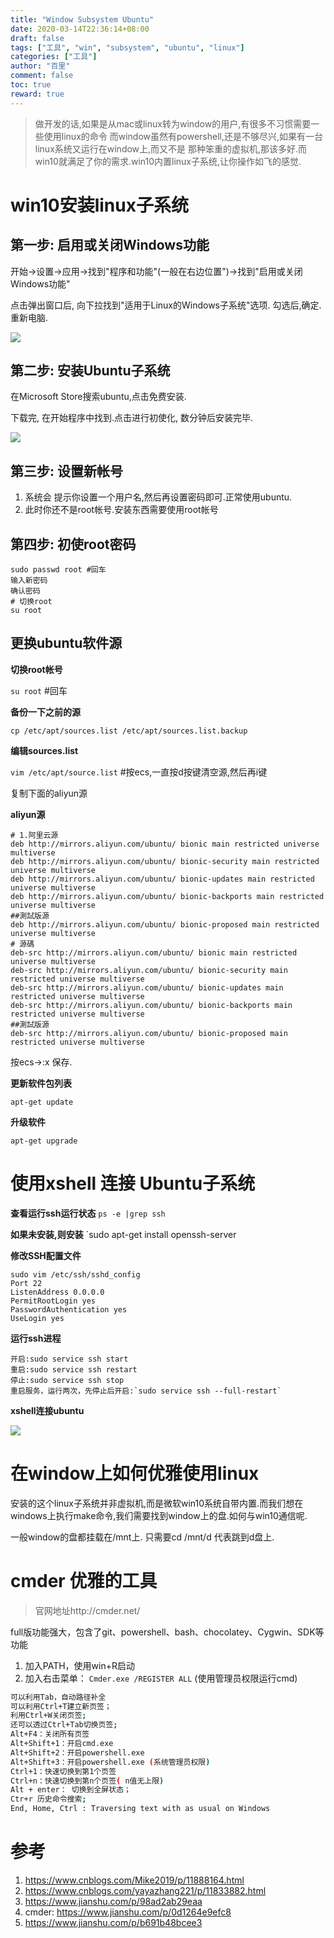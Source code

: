 ```yaml
---
title: "Window Subsystem Ubuntu"
date: 2020-03-14T22:36:14+08:00
draft: false
tags: ["工具", "win", "subsystem", "ubuntu", "linux"]
categories: ["工具"]
author: "百里"
comment: false
toc: true
reward: true
---
```


> 做开发的话,如果是从mac或linux转为window的用户,有很多不习惯需要一些使用linux的命令
>而window虽然有powershell,还是不够尽兴,如果有一台linux系统又运行在window上,而又不是
>那种笨重的虚拟机,那该多好.而win10就满足了你的需求.win10内置linux子系统,让你操作如飞的感觉.

# win10安装linux子系统

## 第一步: 启用或关闭Windows功能

开始->设置->应用->找到"程序和功能"(一般在右边位置")->找到"启用或关闭Windows功能"

点击弹出窗口后, 向下拉找到"适用于Linux的Windows子系统"选项. 勾选后,确定. 重新电脑.

![](https://cdn.jsdelivr.net/gh/yezihack/assets/b/20200417142630.png?imageslim)

## 第二步: 安装Ubuntu子系统

在Microsoft Store搜索ubuntu,点击免费安装.

下载完, 在开始程序中找到.点击进行初使化, 数分钟后安装完毕.

![](https://cdn.jsdelivr.net/gh/yezihack/assets/b/20200417142734.png?imageslim)

## 第三步: 设置新帐号

1. 系统会 提示你设置一个用户名,然后再设置密码即可.正常使用ubuntu. 
2. 此时你还不是root帐号.安装东西需要使用root帐号

## 第四步:  初使root密码 

```
sudo passwd root #回车
输入新密码
确认密码
# 切换root
su root
```

## 更换ubuntu软件源

**切换root帐号**

`su root` #回车

**备份一下之前的源**

`cp /etc/apt/sources.list /etc/apt/sources.list.backup`

**编辑sources.list**

`vim /etc/apt/source.list` #按ecs,一直按d按键清空源,然后再i键

复制下面的aliyun源

**aliyun源**

```
# 1.阿里云源
deb http://mirrors.aliyun.com/ubuntu/ bionic main restricted universe multiverse
deb http://mirrors.aliyun.com/ubuntu/ bionic-security main restricted universe multiverse
deb http://mirrors.aliyun.com/ubuntu/ bionic-updates main restricted universe multiverse
deb http://mirrors.aliyun.com/ubuntu/ bionic-backports main restricted universe multiverse
##測試版源
deb http://mirrors.aliyun.com/ubuntu/ bionic-proposed main restricted universe multiverse
# 源碼
deb-src http://mirrors.aliyun.com/ubuntu/ bionic main restricted universe multiverse
deb-src http://mirrors.aliyun.com/ubuntu/ bionic-security main restricted universe multiverse
deb-src http://mirrors.aliyun.com/ubuntu/ bionic-updates main restricted universe multiverse
deb-src http://mirrors.aliyun.com/ubuntu/ bionic-backports main restricted universe multiverse
##測試版源
deb-src http://mirrors.aliyun.com/ubuntu/ bionic-proposed main restricted universe multiverse

```

按ecs->:x 保存.

**更新软件包列表**

`apt-get update`

**升级软件**

`apt-get upgrade`

# 使用xshell 连接 Ubuntu子系统

**查看运行ssh运行状态**
`ps -e |grep ssh`

**如果未安装,则安装**
`sudo apt-get install openssh-server

**修改SSH配置文件**
```shell script
sudo vim /etc/ssh/sshd_config
Port 22
ListenAddress 0.0.0.0
PermitRootLogin yes
PasswordAuthentication yes
UseLogin yes
```

**运行ssh进程**

```
开启:sudo service ssh start
重启:sudo service ssh restart
停止:sudo service ssh stop
重启服务，运行两次，先停止后开启:`sudo service ssh --full-restart`
```


**xshell连接ubuntu**

![](https://cdn.jsdelivr.net/gh/yezihack/assets/b/20200417142818.png?imageslim)

# 在window上如何优雅使用linux

安装的这个linux子系统并非虚拟机,而是微软win10系统自带内置.而我们想在windows上执行make命令,我们需要找到window上的盘.如何与win10通信呢.

一般window的盘都挂载在/mnt上. 只需要cd /mnt/d 代表跳到d盘上.

# cmder 优雅的工具
> 官网地址http://cmder.net/ 

full版功能强大，包含了git、powershell、bash、chocolatey、Cygwin、SDK等功能 

1. 加入PATH，使用win+R启动
1. 加入右击菜单： `Cmder.exe /REGISTER ALL` (使用管理员权限运行cmd)

```bash
可以利用Tab，自动路径补全
可以利用Ctrl+T建立新页签；
利用Ctrl+W关闭页签;
还可以透过Ctrl+Tab切换页签;
Alt+F4：关闭所有页签
Alt+Shift+1：开启cmd.exe
Alt+Shift+2：开启powershell.exe
Alt+Shift+3：开启powershell.exe (系统管理员权限)
Ctrl+1：快速切换到第1个页签
Ctrl+n：快速切换到第n个页签( n值无上限)
Alt + enter： 切换到全屏状态；
Ctr+r 历史命令搜索;
End, Home, Ctrl : Traversing text with as usual on Windows
```

# 参考

1. https://www.cnblogs.com/Mike2019/p/11888164.html
2. https://www.cnblogs.com/yayazhang221/p/11833882.html
3. https://www.jianshu.com/p/98ad2ab29eaa
1. cmder: https://www.jianshu.com/p/0d1264e9efc8   
1. https://www.jianshu.com/p/b691b48bcee3
